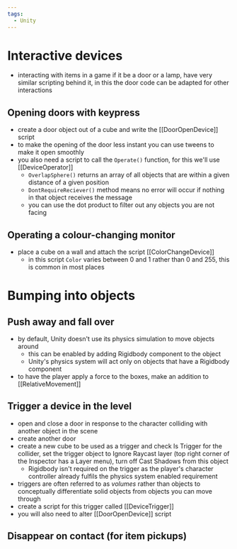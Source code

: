 ```yaml
---
tags:
  - Unity
---
```

# Interactive devices
- interacting with items in a game if it be a door or a lamp, have very similar scripting behind it, in this the door code can be adapted for other interactions
## Opening doors with keypress
- create a door object out of a cube and write the [[DoorOpenDevice]] script
- to make the opening of the door less instant you can use tweens to make it open smoothly
- you also need a script to call the `Operate()` function, for this we'll use [[DeviceOperator]]
	- `OverlapSphere()` returns an array of all objects that are within a given distance of a given position
	- `DontRequireReciever()` method means no error will occur if nothing in that object receives the message
	- you can use the dot product to filter out any objects you are not facing
## Operating a colour-changing monitor
- place a cube on a wall and attach the script [[ColorChangeDevice]]
	- in this script `Color` varies between 0 and 1 rather than 0 and 255, this is common in most places
# Bumping into objects
## Push away and fall over
- by default, Unity doesn't use its physics simulation to move objects around
	- this can be enabled by adding Rigidbody component to the object
	- Unity's physics system will act only on objects that have a Rigidbody component 
- to have the player apply a force to the boxes, make an addition to [[RelativeMovement]]
## Trigger a device in the level
- open and close a door in response to the character colliding with another object in the scene
- create another door
- create a new cube to be used as a trigger and check Is Trigger for the collider, set the trigger object to Ignore Raycast layer (top right corner of the Inspector has a Layer menu), turn off Cast Shadows from this object
	- Rigidbody isn't required on the trigger as the player's character controller already fulfils the physics system enabled requirement
- triggers are often referred to as *volumes* rather than objects to conceptually differentiate solid objects from objects you can move through
- create a script for this trigger called [[DeviceTrigger]]
- you will also need to alter [[DoorOpenDevice]] script
## Disappear on contact (for item pickups)